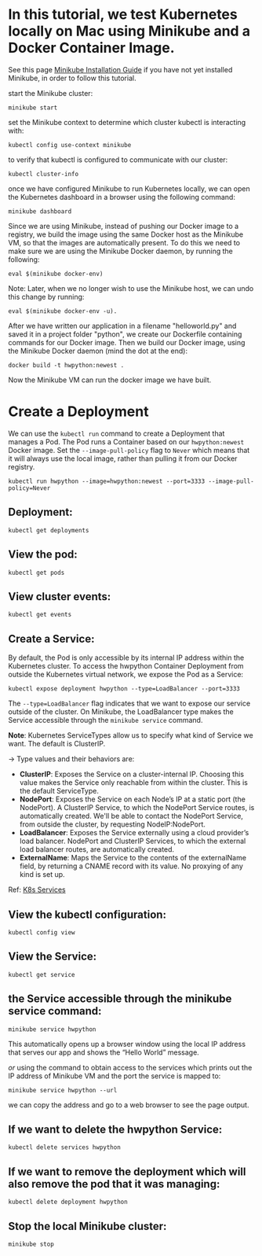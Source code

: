 # In this tutorial, we test Kubernetes locally on Mac using Minikube and a Docker Container Image.
See this page [Minikube Installation Guide](https://kubernetes.io/docs/tasks/tools/install-minikube/) if you have not yet installed Minikube, in order to follow this tutorial. 

start the Minikube cluster:

```minikube start```

set the Minikube context to determine which cluster kubectl is interacting with:

```kubectl config use-context minikube```

to verify that kubectl is configured to communicate with our cluster:

```kubectl cluster-info```

once we have configured Minikube to run Kubernetes locally, we can open the Kubernetes dashboard in a browser using the following command:

```minikube dashboard```

Since we are using Minikube, instead of pushing our Docker image to a registry, we build the image using the same Docker host as the Minikube VM, so that the images are automatically present.
To do this we need to make sure we are using the Minikube Docker daemon, by running the following:

```eval $(minikube docker-env)```

Note: Later, when we no longer wish to use the Minikube host, we can undo this change by running:

```eval $(minikube docker-env -u).```

After we have written our application in a filename "helloworld.py" and saved it in a project folder "python", we create our Dockerfile containing commands for our Docker image. 
Then we build our Docker image, using the Minikube Docker daemon (mind the dot at the end):

```docker build -t hwpython:newest .```

Now the Minikube VM can run the docker image we have built.

# Create a Deployment

We can use the ```kubectl run``` command to create a Deployment that manages a Pod. 
The Pod runs a Container based on our ```hwpython:newest``` Docker image. Set the ```--image-pull-policy``` flag to ```Never``` which means that it will always use the local image, rather than pulling it from our Docker registry.

```kubectl run hwpython --image=hwpython:newest --port=3333 --image-pull-policy=Never```

## Deployment: 

```kubectl get deployments```

## View the pod:

```kubectl get pods```

## View cluster events:

```kubectl get events```

## Create a Service:
By default, the Pod is only accessible by its internal IP address within the Kubernetes cluster. 
To access the hwpython Container Deployment from outside the Kubernetes virtual network, we expose the Pod as a Service:

```kubectl expose deployment hwpython --type=LoadBalancer --port=3333```

The ```--type=LoadBalancer``` flag indicates that we want to expose our service outside of the cluster.
On Minikube, the LoadBalancer type makes the Service accessible through the ```minikube service``` command.

**Note**: Kubernetes ServiceTypes allow us to specify what kind of Service we want. The default is ClusterIP.

-> Type values and their behaviors are:
- **ClusterIP**: Exposes the Service on a cluster-internal IP. Choosing this value makes the Service only reachable from within the cluster. This is the default ServiceType.
- **NodePort**: Exposes the Service on each Node’s IP at a static port (the NodePort). A ClusterIP Service, to which the NodePort Service routes, is automatically created. We'll be able to contact the NodePort Service, from outside the cluster, by requesting NodeIP:NodePort.
- **LoadBalancer**: Exposes the Service externally using a cloud provider’s load balancer. NodePort and ClusterIP Services, to which the external load balancer routes, are automatically created.
- **ExternalName**: Maps the Service to the contents of the externalName field, by returning a CNAME record with its value. No proxying of any kind is set up.

Ref: [K8s Services](https://kubernetes.io/docs/concepts/services-networking/service/)

## View the kubectl configuration:

```kubectl config view```

## View the Service:

```kubectl get service```

## the Service accessible through the minikube service command:

```minikube service hwpython```

This automatically opens up a browser window using the local IP address that serves our app and shows the “Hello World” message.

*or* using the command to obtain access to the services which prints out the IP address of Minikube VM and the port the service is mapped to:

```minikube service hwpython --url```

we can copy the address and go to a web browser to see the page output. 

## If we want to delete the hwpython Service:

```kubectl delete services hwpython```

## If we want to remove the deployment which will also remove the pod that it was managing:

`kubectl delete deployment hwpython`

## Stop the local Minikube cluster:

```minikube stop```
